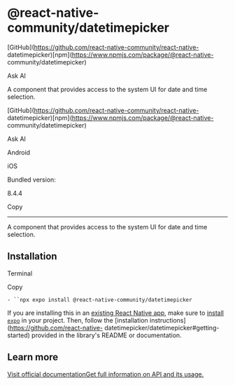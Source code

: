 # @react-native-community/datetimepicker

[GitHub](https://github.com/react-native-community/react-native-
datetimepicker)[npm](https://www.npmjs.com/package/@react-native-
community/datetimepicker)

Ask AI

A component that provides access to the system UI for date and time selection.

[GitHub](https://github.com/react-native-community/react-native-
datetimepicker)[npm](https://www.npmjs.com/package/@react-native-
community/datetimepicker)

Ask AI

Android

iOS

Bundled version:

8.4.4

Copy

* * *

A component that provides access to the system UI for date and time selection.

## Installation

Terminal

Copy

`- ``npx expo install @react-native-community/datetimepicker`

If you are installing this in an [existing React Native app](/bare/overview),
make sure to [install `expo`](/bare/installing-expo-modules) in your project.
Then, follow the [installation instructions](https://github.com/react-native-
datetimepicker/datetimepicker#getting-started) provided in the library's
README or documentation.

## Learn more

[Visit official documentationGet full information on API and its
usage.](https://github.com/react-native-datetimepicker/datetimepicker)

